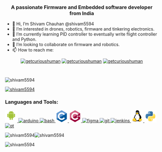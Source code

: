 
<h3 align="center">A passionate Firmware and Embedded software developer from India</h3>

- 👋 Hi, I’m Shivam Chauhan @shivam5594
- 👀 I’m interested in drones, robotics, firmware and tinkering electronics.
- 🌱 I’m currently learning PID controller to eventually write flight controller and Python.
- 💞️ I’m looking to collaborate on firmware and robotics.
- 📫 How to reach me:
<p align="center">
  
<a href="https://curioushuman.page.link/YouTube-Channel" target="blank">
  <img src="https://img.shields.io/badge/YouTube-FF0000?style=for-the-badge&logo=youtube&logoColor=white" alt="getcurioushuman" /></a>

<a href="https://twitter.com/getcurioushuman" target="blank">
  <img src="https://img.shields.io/badge/Twitter-1DA1F2?style=for-the-badge&logo=twitter&logoColor=white" alt="getcurioushuman" /></a>

<a href="https://www.linkedin.com/in/shivam-h-chauhan/" target="blank">
  <img src="https://img.shields.io/badge/LinkedIn-0077B5?style=for-the-badge&logo=linkedin&logoColor=white" alt="getcurioushuman" /></a> 

<!---
shivam5594/shivam5594 is a ✨ special ✨ repository because its `README.md` (this file) appears on your GitHub profile.
You can click the Preview link to take a look at your changes.
--->

<br /><p align="left"> <img src="https://komarev.com/ghpvc/?username=shivam5594&label=Profile%20views&color=0e75b6&style=flat" alt="shivam5594" /> </p>

<p align="left"> <a href="https://github.com/ryo-ma/github-profile-trophy"><img src="https://github-profile-trophy.vercel.app/?username=shivam5594" alt="shivam5594" /></a> </p>

<h3 align="left">Languages and Tools:</h3>
<p align="left"> <a href="https://developer.android.com" target="_blank"> <img src="https://raw.githubusercontent.com/devicons/devicon/master/icons/android/android-original-wordmark.svg" alt="android" width="40" height="40"/> </a> <a href="https://www.arduino.cc/" target="_blank"> <img src="https://cdn.worldvectorlogo.com/logos/arduino-1.svg" alt="arduino" width="40" height="40"/> </a> <a href="https://www.gnu.org/software/bash/" target="_blank"> <img src="https://www.vectorlogo.zone/logos/gnu_bash/gnu_bash-icon.svg" alt="bash" width="40" height="40"/> </a> <a href="https://www.cprogramming.com/" target="_blank"> <img src="https://raw.githubusercontent.com/devicons/devicon/master/icons/c/c-original.svg" alt="c" width="40" height="40"/> </a> <a href="https://www.w3schools.com/cpp/" target="_blank"> <img src="https://raw.githubusercontent.com/devicons/devicon/master/icons/cplusplus/cplusplus-original.svg" alt="cplusplus" width="40" height="40"/> </a> <a href="https://www.figma.com/" target="_blank"> <img src="https://www.vectorlogo.zone/logos/figma/figma-icon.svg" alt="figma" width="40" height="40"/> </a> <a href="https://git-scm.com/" target="_blank"> <img src="https://www.vectorlogo.zone/logos/git-scm/git-scm-icon.svg" alt="git" width="40" height="40"/> </a> <a href="https://www.jenkins.io" target="_blank"> <img src="https://www.vectorlogo.zone/logos/jenkins/jenkins-icon.svg" alt="jenkins" width="40" height="40"/> </a> <a href="https://www.linux.org/" target="_blank"> <img src="https://raw.githubusercontent.com/devicons/devicon/master/icons/linux/linux-original.svg" alt="linux" width="40" height="40"/> </a> <a href="https://www.python.org" target="_blank"> <img src="https://raw.githubusercontent.com/devicons/devicon/master/icons/python/python-original.svg" alt="python" width="40" height="40"/> </a> <a href="https://www.qt.io/" target="_blank"> <img src="https://upload.wikimedia.org/wikipedia/commons/0/0b/Qt_logo_2016.svg" alt="qt" width="40" height="40"/> </a> </p>

<p><img align="left" src="https://github-readme-stats.vercel.app/api/top-langs?username=shivam5594&show_icons=true&locale=en&layout=compact" alt="shivam5594" /></p>

<p>&nbsp;<img align="left" src="https://github-readme-stats.vercel.app/api?username=shivam5594&show_icons=true&locale=en" alt="shivam5594" /></p>

<p><img align="left" src="https://github-readme-streak-stats.herokuapp.com/?user=shivam5594&" alt="shivam5594" /></p>
